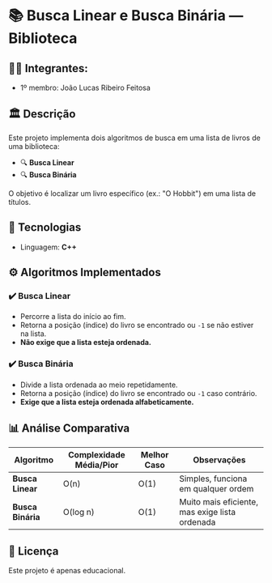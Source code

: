 # 📚 Busca Linear e Busca Binária — Biblioteca

## 👨‍💻 Integrantes:
- 1º membro: João Lucas Ribeiro Feitosa


## 🏛️ Descrição
Este projeto implementa dois algoritmos de busca em uma lista de livros de uma biblioteca:

- 🔍 **Busca Linear**
- 🔍 **Busca Binária**

O objetivo é localizar um livro específico (ex.: "O Hobbit") em uma lista de títulos.

## 🧠 Tecnologias
- Linguagem: **C++**

## ⚙️ Algoritmos Implementados

### ✔️ Busca Linear
- Percorre a lista do início ao fim.
- Retorna a posição (índice) do livro se encontrado ou `-1` se não estiver na lista.
- **Não exige que a lista esteja ordenada.**

### ✔️ Busca Binária
- Divide a lista ordenada ao meio repetidamente.
- Retorna a posição (índice) do livro se encontrado ou `-1` caso contrário.
- **Exige que a lista esteja ordenada alfabeticamente.**

## 📊 Análise Comparativa

| Algoritmo     | Complexidade Média/Pior | Melhor Caso | Observações                                    |
|----------------|--------------------------|-------------|------------------------------------------------|
| **Busca Linear** | O(n)                  | O(1)        | Simples, funciona em qualquer ordem            |
| **Busca Binária** | O(log n)             | O(1)        | Muito mais eficiente, mas exige lista ordenada |

## 📝 Licença
Este projeto é apenas educacional.
